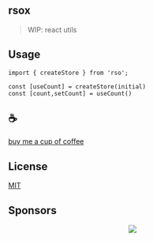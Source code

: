 ## rsox

> WIP: react utils

## Usage

```
import { createStore } from 'rso';

const [useCount] = createStore(initial)
const [count,setCount] = useCount()
```

## :coffee:

[buy me a cup of coffee](https://github.com/Simon-He95/sponsor)

## License

[MIT](./license)

## Sponsors

<p align="center">
  <a href="https://cdn.jsdelivr.net/gh/Simon-He95/sponsor/sponsors.svg">
    <img src="https://cdn.jsdelivr.net/gh/Simon-He95/sponsor/sponsors.png"/>
  </a>
</p>
